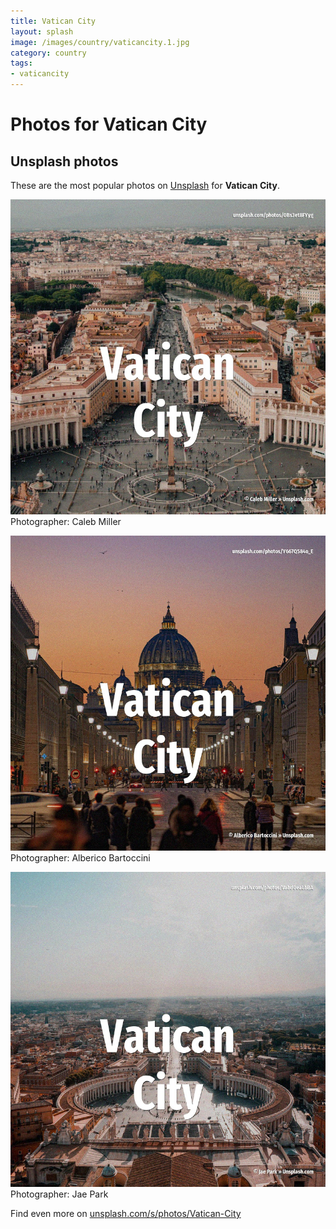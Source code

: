 ```yaml
---
title: Vatican City
layout: splash
image: /images/country/vaticancity.1.jpg
category: country
tags:
- vaticancity
---
```

# Photos for Vatican City
 
## Unsplash photos
These are the most popular photos on [Unsplash](https://unsplash.com) for **Vatican City**.
 
![Vatican City](/images/country/vaticancity.1.jpg)
Photographer:  Caleb Miller
 
![Vatican City](/images/country/vaticancity.2.jpg)
Photographer:  Alberico Bartoccini
 
![Vatican City](/images/country/vaticancity.3.jpg)
Photographer:  Jae Park
 
Find even more on [unsplash.com/s/photos/Vatican-City](https://unsplash.com/s/photos/Vatican-City)
 
